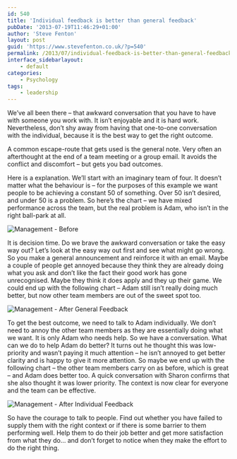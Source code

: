 ```yaml
---
id: 540
title: 'Individual feedback is better than general feedback'
pubDate: '2013-07-19T11:46:29+01:00'
author: 'Steve Fenton'
layout: post
guid: 'https://www.stevefenton.co.uk/?p=540'
permalink: /2013/07/individual-feedback-is-better-than-general-feedback/
interface_sidebarlayout:
    - default
categories:
    - Psychology
tags:
    - leadership
---
```


We’ve all been there – that awkward conversation that you have to have with someone you work with. It isn’t enjoyable and it is hard work. Nevertheless, don’t shy away from having that one-to-one conversation with the individual, because it is the best way to get the right outcome.

A common escape-route that gets used is the general note. Very often an afterthought at the end of a team meeting or a group email. It avoids the conflict and discomfort – but gets you bad outcomes.

Here is a explanation. We’ll start with an imaginary team of four. It doesn’t matter what the behaviour is – for the purposes of this example we want people to be achieving a constant 50 of something. Over 50 isn’t desired, and under 50 is a problem. So here’s the chart – we have mixed performance across the team, but the real problem is Adam, who isn’t in the right ball-park at all.

![Management - Before](https://www.stevefenton.co.uk/wp-content/uploads/2015/07/management-before1.png)

It is decision time. Do we brave the awkward conversation or take the easy way out? Let’s look at the easy way out first and see what might go wrong. So you make a general announcement and reinforce it with an email. Maybe a couple of people get annoyed because they think they are already doing what you ask and don’t like the fact their good work has gone unrecognised. Maybe they think it does apply and they up their game. We could end up with the following chart – Adam still isn’t really doing much better, but now other team members are out of the sweet spot too.

![Management - After General Feedback](https://www.stevefenton.co.uk/wp-content/uploads/2015/07/management-after-general1.png)

To get the best outcome, we need to talk to Adam individually. We don’t need to annoy the other team members as they are essentially doing what we want. It is only Adam who needs help. So we have a conversation. What can we do to help Adam do better? It turns out he thought this was low-priority and wasn’t paying it much attention – he isn’t annoyed to get better clarity and is happy to give it more attention. So maybe we end up with the following chart – the other team members carry on as before, which is great – and Adam does better too. A quick conversation with Sharon confirms that she also thought it was lower priority. The context is now clear for everyone and the team can be effective.

![Management - After Individual Feedback](https://www.stevefenton.co.uk/wp-content/uploads/2015/07/management-after-individual1.png)

So have the courage to talk to people. Find out whether you have failed to supply them with the right context or if there is some barrier to them performing well. Help them to do their job better and get more satisfaction from what they do… and don’t forget to notice when they make the effort to do the right thing.